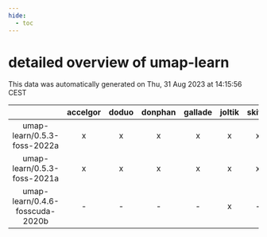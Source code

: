 ```yaml
---
hide:
  - toc
---
```


detailed overview of umap-learn
===============================


This data was automatically generated on Thu, 31 Aug 2023 at 14:15:56 CEST  

| |accelgor|doduo|donphan|gallade|joltik|skitty|swalot|victini|
| :---: | :---: | :---: | :---: | :---: | :---: | :---: | :---: | :---: |
|umap-learn/0.5.3-foss-2022a|x|x|x|x|x|x|x|x|
|umap-learn/0.5.3-foss-2021a|x|x|x|x|x|x|x|x|
|umap-learn/0.4.6-fosscuda-2020b|-|-|-|-|x|-|-|-|
